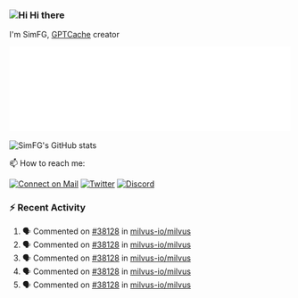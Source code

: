 ### <img src='https://qpluspicture.oss-cn-beijing.aliyuncs.com/6LjjQA/Hi.gif' alt='Hi' width="24"/> Hi there

I'm SimFG, [GPTCache](https://github.com/zilliztech/GPTCache) creator

![Metrics 👋](/metrics.plugin.followup.user.svg)

![SimFG's GitHub stats](https://github-readme-stats.vercel.app/api?username=SimFG&show_icons=true&theme=radical&count_private=true)

📫 How to reach me:

[![Connect on Mail](https://img.shields.io/badge/Ask%20me-anything-1abc9c.svg)](mailto:1142838399@qq.com)
[![Twitter](https://img.shields.io/twitter/follow/FogSim?style=social)](https://twitter.com/FogSim)
[![Discord](https://img.shields.io/discord/1092648432495251507?label=Discord&logo=discord)](https://discord.gg/Q8C6WEjSWV)

### :zap: Recent Activity

<!--START_SECTION:activity-->
1. 🗣 Commented on [#38128](https://github.com/milvus-io/milvus/issues/38128) in [milvus-io/milvus](https://github.com/milvus-io/milvus)
2. 🗣 Commented on [#38128](https://github.com/milvus-io/milvus/issues/38128) in [milvus-io/milvus](https://github.com/milvus-io/milvus)
3. 🗣 Commented on [#38128](https://github.com/milvus-io/milvus/issues/38128) in [milvus-io/milvus](https://github.com/milvus-io/milvus)
4. 🗣 Commented on [#38128](https://github.com/milvus-io/milvus/issues/38128) in [milvus-io/milvus](https://github.com/milvus-io/milvus)
5. 🗣 Commented on [#38128](https://github.com/milvus-io/milvus/issues/38128) in [milvus-io/milvus](https://github.com/milvus-io/milvus)
<!--END_SECTION:activity-->

